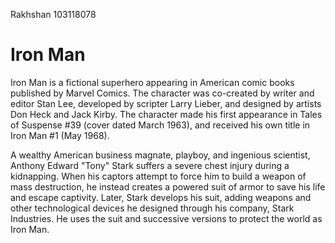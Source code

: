  Rakhshan 103118078
 **<h1>Iron Man</h1>**


Iron Man is a fictional superhero appearing in American comic books published by Marvel Comics. The character was co-created by writer and editor Stan Lee, developed by scripter Larry Lieber, and designed by artists Don Heck and Jack Kirby. The character made his first appearance in Tales of Suspense #39 (cover dated March 1963), and received his own title in Iron Man #1 (May 1968).

A wealthy American business magnate, playboy, and ingenious scientist, Anthony Edward "Tony" Stark suffers a severe chest injury during a kidnapping. When his captors attempt to force him to build a weapon of mass destruction, he instead creates a powered suit of armor to save his life and escape captivity. Later, Stark develops his suit, adding weapons and other technological devices he designed through his company, Stark Industries. He uses the suit and successive versions to protect the world as Iron Man.
